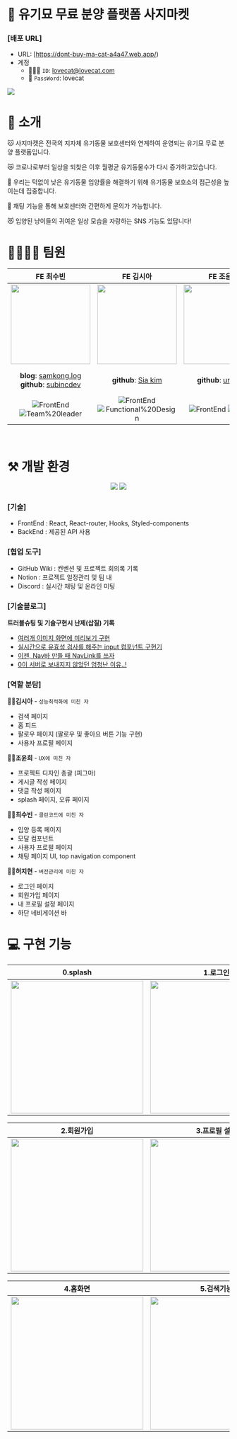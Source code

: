 # 🐾 유기묘 무료 분양 플랫폼 사지마켓


### [배포 URL]

- URL: [https://dont-buy-ma-cat-a4a47.web.app/)
- 계정
  - 🧑🏻‍💻 `ID`: lovecat@lovecat.com
  - 🔐 `PassWord`: lovecat

<img src="https://user-images.githubusercontent.com/95600994/181194793-e7acf9af-4a0e-43cb-a8da-ce175648bb99.png">

# :mega: 소개

🐱 사지마켓은 전국의 지자체 유기동물 보호센터와 연계하여 운영되는 유기묘 무료 분양 플랫폼입니다.

😿 코로나로부터 일상을 되찾은 이후 월평균 유기동물수가 다시 증가하고있습니다.

👥 우리는 턱없이 낮은 유기동물 입양률을 해결하기 위해 유기동물 보호소의 접근성을 높이는데 집중합니다.

💬 채팅 기능을 통해 보호센터와 간편하게 문의가 가능합니다.

😻 입양된 냥이들의 귀여운 일상 모습을 자랑하는 SNS 기능도 있답니다!

# 👩‍👩‍👧‍👧 팀원

|                                                         **FE 최수빈**                                                         |                                                               **FE 김시아**                                                               |                                                  **FE 조윤희**                                                   |                                                                       **FE 허지현**                                                                        |
| :---------------------------------------------------------------------------------------------------------------------------: | :---------------------------------------------------------------------------------------------------------------------------------------: | :--------------------------------------------------------------------------------------------------------------: | :--------------------------------------------------------------------------------------------------------------------------------------------------------: |
|                     <img src="https://avatars.githubusercontent.com/u/89335150?v=4" height=180 width=180>                     |                           <img src="https://avatars.githubusercontent.com/u/90305737?v=4" height=180 width=180>                           |              <img src="https://avatars.githubusercontent.com/u/102465469?v=4" height=180 width=180>              |                                   <img src="https://avatars.githubusercontent.com/u/95600994?v=4" height=180 width=180>                                    |
|        **blog**: [samkong.log](https://velog.io/@samkong) </br> **github**: [subincdev](https://github.com/subincdev)         |                                          **github**: [Sia kim](https://github.com/mrbrightsiide)                                          |                               **github**: [unidagit](https://github.com/unidagit)                                | **Youtube**: [Front-end School](https://www.youtube.com/channel/UCFk1UTFYVBn0oFzP9eGCN5A) </br> **github**: [Jihyun Heo](https://github.com/Koreanhamster) |
| ![FrontEnd](https://img.shields.io/badge/FrontEnd-3f97fb) ![Team%20leader](https://img.shields.io/badge/-Team%20leader-green) | ![FrontEnd](https://img.shields.io/badge/FrontEnd-3f97fb) ![Functional%20Design](https://img.shields.io/badge/Functional%20Design-f8b62d) | ![FrontEnd](https://img.shields.io/badge/FrontEnd-3f97fb) ![Design](https://img.shields.io/badge/-Design-orange) |                    ![FrontEnd](https://img.shields.io/badge/FrontEnd-3f97fb) ![Planning](https://img.shields.io/badge/-Planning-f67280)                    |
<br/>
<h1>⚒ 개발 환경</h1>
<div align="center">
  <img src="https://img.shields.io/badge/React-61DAFB?style=for-the-badge&logo=React&logoColor=white"> 
 <img src="https://img.shields.io/badge/styledcomponents-DB7093?style=for-the-badge&logo=styled-components&logoColor=white"> 
</div>

### [기술]

- FrontEnd : React, React-router, Hooks, Styled-components<br/>
- BackEnd : 제공된 API 사용 <br/>

### [협업 도구]

- GitHub Wiki : 컨벤션 및 프로젝트 회의록 기록
- Notion : 프로젝트 일정관리 및 팀 내 
- Discord : 실시간 채팅 및 온라인 미팅

### [기술블로그]
<strong>트러블슈팅 및 기술구현시 난제(삽질) 기록</strong>

- <a href="https://don-t-buy-macat.tistory.com/11">여러개 이미지 화면에 미리보기 구현</a></br>
- <a href="https://don-t-buy-macat.tistory.com/8?category=949581">실시간으로 유효성 검사를 해주는 input 컴포넌트 구현기</a> </br>
- <a href="https://don-t-buy-macat.tistory.com/12?category=949581">이젠, Nav바 만들 때 NavLink를 쓰자</a></br>
- <a href="https://don-t-buy-macat.tistory.com/10?category=949580">0이 서버로 보내지지 않았던 엄청난 이유..!</a></br>

### [역할 분담]

<strong>👩‍💻김시아</strong> - `성능최적화에 미친 자`

- 검색 페이지
- 홈 피드
- 팔로우 페이지 (팔로우 및 좋아요 버튼 기능 구현) 
- 사용자 프로필 페이지

<strong>👩‍💻조윤희</strong> - `UX에 미친 자`

- 프로젝트 디자인 총괄 (피그마)
- 게시글 작성 페이지
- 댓글 작성 페이지 
- splash 페이지, 오류 페이지

<strong>👩‍💻최수빈</strong> - `클린코드에 미친 자`

- 입양 등록 페이지
- 모달 컴포넌트
- 사용자 프로필 페이지
- 채팅 페이지 UI, top navigation component

<strong>👩‍💻허지현</strong> - `버전관리에 미친 자`

- 로그인 페이지
- 회원가입 페이지
- 내 프로필 설정 페이지
- 하단 네비게이션 바



<h1> 💻 구현 기능 </h1>

|                                                            0.splash                                                            |                                                           1.로그인                                                           |
| :----------------------------------------------------------------------------------------------------------------------------: | :----------------------------------------------------------------------------------------------------------------------------: |
| <img src="" width="300"/> | <img src="" width="300"/> |

|                                                            2.회원가입                                                            |                                                           3.프로필 설정                                                           |
| :----------------------------------------------------------------------------------------------------------------------------: | :----------------------------------------------------------------------------------------------------------------------------: |
| <img src="" width="300"/> | <img src="" width="300"/> |

|                                                            4.홈화면                                                            |                                                           5.검색기능                                                           |
| :----------------------------------------------------------------------------------------------------------------------------: | :----------------------------------------------------------------------------------------------------------------------------: |
| <img src="" width="300"/> | <img src="" width="300"/> |




